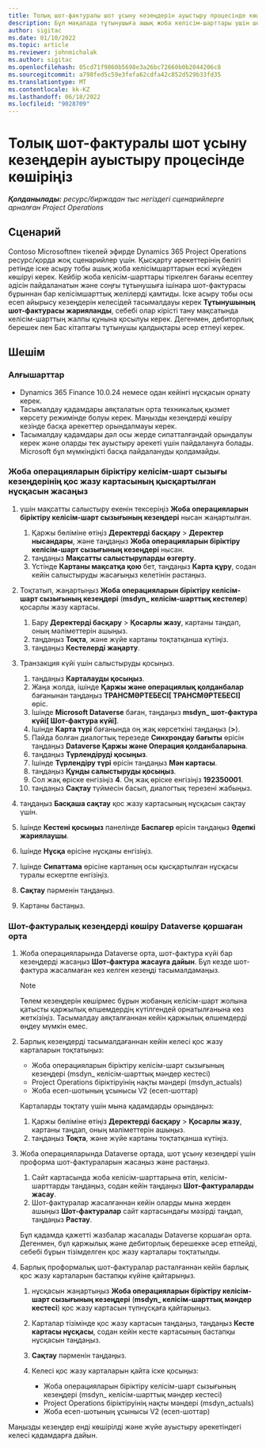 ```yaml
---
title: Толық шот-фактуралы шот ұсыну кезеңдерін ауыстыру процесінде көшіріңіз
description: Бұл мақалада тұтынушыға ашық жоба келісім-шарттары үшін шот-фактураны іске қосу күніне дейін белгіленген бағамен есептесу кезеңдерін тасымалдау жолы түсіндіріледі.
author: sigitac
ms.date: 01/10/2022
ms.topic: article
ms.reviewer: johnmichalak
ms.author: sigitac
ms.openlocfilehash: 05cd71f9860b5698e3a26bc72660b0b2044206c8
ms.sourcegitcommit: a798fed5c59e3fefa62cdfa42c852d529b33fd35
ms.translationtype: MT
ms.contentlocale: kk-KZ
ms.lasthandoff: 06/18/2022
ms.locfileid: "9028709"
---
```

# <a name="migrate-fully-invoiced-billing-milestones-at-cutover"></a>Толық шот-фактуралы шот ұсыну кезеңдерін ауыстыру процесінде көшіріңіз

_**Қолданылады:** ресурс/биржадан тыс негіздегі сценарийлерге арналған Project Operations_

## <a name="scenario"></a>Сценарий

Contoso Microsoftпен тікелей эфирде Dynamics 365 Project Operations ресурс/қорда жоқ сценарийлер үшін. Қысқарту әрекеттерінің бөлігі ретінде іске асыру тобы ашық жоба келісімшарттарын ескі жүйеден көшіруі керек. Кейбір жоба келісім-шарттары тіркелген бағаны есептеу әдісін пайдаланатын және соңғы тұтынушыға ішінара шот-фактурасы бұрыннан бар келісімшарттық желілерді қамтиды. Іске асыру тобы осы есеп айырысу кезеңдерін келесідей тасымалдауы керек **Тұтынушының шот-фактурасы жарияланды**, себебі олар кірісті тану мақсатында келісім-шарттың жалпы құнына қосылуы керек. Дегенмен, дебиторлық берешек пен Бас кітаптағы тұтынушы қалдықтары әсер етпеуі керек.

## <a name="solution"></a>Шешім

### <a name="prerequisites"></a>Алғышарттар

- Dynamics 365 Finance 10.0.24 немесе одан кейінгі нұсқасын орнату керек.
- Тасымалдау қадамдары аяқталатын орта техникалық қызмет көрсету режимінде болуы керек. Маңызды кезеңдерді көшіру кезінде басқа әрекеттер орындалмауы керек.
- Тасымалдау қадамдары дәл осы жерде сипатталғандай орындалуы керек және оларды тек ауыстыру әрекеті үшін пайдалануға болады. Microsoft бұл мүмкіндікті басқа пайдалануды қолдамайды.

### <a name="create-a-cutover-version-of-the-project-operations-integration-contract-line-milestones-dual-write-map"></a>Жоба операцияларын біріктіру келісім-шарт сызығы кезеңдерінің қос жазу картасының қысқартылған нұсқасын жасаңыз 

1. үшін мақсатты салыстыру екенін тексеріңіз **Жоба операцияларын біріктіру келісім-шарт сызығының кезеңдері** нысан жаңартылған. 

    1. Қаржы бөліміне өтіңіз **Деректерді басқару** \> **Деректер нысандары**, және таңдаңыз **Жоба операцияларын біріктіру келісім-шарт сызығының кезеңдері** нысан. 
    2. таңдаңыз **Мақсатты салыстыруларды өзгерту**. 
    3. Үстінде **Картаны мақсатқа қою** бет, таңдаңыз **Карта құру**, содан кейін салыстыруды жасағыңыз келетінін растаңыз.

2. Тоқтатып, жаңартыңыз **Жоба операцияларын біріктіру келісім-шарт сызығының кезеңдері** (**msdyn\_ келісім-шарттық кестелер**) қосарлы жазу картасы. 

    1. Бару **Деректерді басқару** \> **Қосарлы жазу**, картаны таңдап, оның мәліметтерін ашыңыз. 
    2. таңдаңыз **Тоқта**, және жүйе картаны тоқтатқанша күтіңіз. 
    3. таңдаңыз **Кестелерді жаңарту**.

3. Транзакция күйі үшін салыстыруды қосыңыз.

    1. таңдаңыз **Карталауды қосыңыз**.
    2. Жаңа жолда, ішінде **Қаржы және операциялық қолданбалар** бағанынан таңдаңыз **ТРАНСМӘРТЕБЕСІ\[ ТРАНСМӘРТЕБЕСІ\]** өріс.
    3. Ішінде **Microsoft Dataverse** баған, таңдаңыз **msdyn\_ шот-фактура күйі\[ Шот-фактура күйі\]**.
    4. Ішінде **Карта түрі** бағанында оң жақ көрсеткіні таңдаңыз (**\>**).
    5. Пайда болған диалогтық терезеде **Синхрондау бағыты** өрісін таңдаңыз **Dataverse Қаржы және Операция қолданбаларына**.
    6. таңдаңыз **Түрлендіруді қосыңыз**.
    7. Ішінде **Түрлендіру түрі** өрісін таңдаңыз **Мән картасы**.
    8. таңдаңыз **Құнды салыстыруды қосыңыз**.
    9. Сол жақ өріске енгізіңіз **4**. Оң жақ өріске енгізіңіз **192350001**. 
    10. таңдаңыз **Сақтау** түймесін басып, диалогтық терезені жабыңыз.

4. таңдаңыз **Басқаша сақтау** қос жазу картасының нұсқасын сақтау үшін. 
5. Ішінде **Кестені қосыңыз** панелінде **Баспагер** өрісін таңдаңыз **Әдепкі жариялаушы**.
6. Ішінде **Нұсқа** өрісіне нұсқаны енгізіңіз.
7. Ішінде **Сипаттама** өрісіне картаның осы қысқартылған нұсқасы туралы ескертпе енгізіңіз. 
8. **Сақтау** пәрменін таңдаңыз.
9. Картаны бастаңыз.

### <a name="migrate-invoiced-milestones-to-the-dataverse-environment"></a>Шот-фактуралық кезеңдерді көшіру Dataverse қоршаған орта

1. Жоба операцияларында Dataverse орта, шот-фактура күйі бар кезеңдерді жасаңыз **Шот-фактура жасауға дайын**. Бұл кезде шот-фактура жасалмаған кез келген кезеңді тасымалдамаңыз.

    > [!NOTE]
    > Төлем кезеңдерін көшірмес бұрын жобаның келісім-шарт жолына қатысты қаржылық өлшемдердің күтілгендей орнатылғанына көз жеткізіңіз. Тасымалдау аяқталғаннан кейін қаржылық өлшемдерді өңдеу мүмкін емес.

2. Барлық кезеңдерді тасымалдағаннан кейін келесі қос жазу карталарын тоқтатыңыз:

    - Жоба операцияларын біріктіру келісім-шарт сызығының кезеңдері (msdyn\_ келісім-шарттық мәндер кестесі)
    - Project Operations біріктіруінің нақты мәндері (msdyn\_actuals)
    - Жоба есеп-шотының ұсынысы V2 (есеп-шоттар)

    Карталарды тоқтату үшін мына қадамдарды орындаңыз:

    1. Қаржы бөліміне өтіңіз **Деректерді басқару** \> **Қосарлы жазу**, картаны таңдап, оның мәліметтерін ашыңыз.
    2. таңдаңыз **Тоқта**, және жүйе картаны тоқтатқанша күтіңіз.

3. Жоба операцияларында Dataverse ортада, шот ұсыну кезеңдері үшін проформа шот-фактураларын жасаңыз және растаңыз. 

    1. Сайт картасында жоба келісім-шарттарына өтіп, келісім-шарттарды таңдаңыз, содан кейін таңдаңыз **Шот-фактураларды жасау**.
    2. Шот-фактуралар жасалғаннан кейін оларды мына жерден ашыңыз **Шот-фактуралар** сайт картасындағы мәзірді таңдап, таңдаңыз **Растау**.

    Бұл қадамда қажетті жазбалар жасалады Dataverse қоршаған орта. Дегенмен, бұл қаржылық және дебиторлық берешекке әсер етпейді, себебі бұрын тізімделген қос жазу карталары тоқтатылды.

4. Барлық проформалық шот-фактуралар расталғаннан кейін барлық қос жазу карталарын бастапқы күйіне қайтарыңыз.

    1. нұсқасын жаңартыңыз **Жоба операцияларын біріктіру келісім-шарт сызығының кезеңдері** (**msdyn\_ келісім-шарттық мәндер кестесі**) қос жазу картасын түпнұсқаға қайтарыңыз. 
    2. Карталар тізімінде қос жазу картасын таңдаңыз, таңдаңыз **Кесте картасы нұсқасы**, содан кейін кесте картасының бастапқы нұсқасын таңдаңыз.
    3. **Сақтау** пәрменін таңдаңыз.
    4. Келесі қос жазу карталарын қайта іске қосыңыз:

        - Жоба операцияларын біріктіру келісім-шарт сызығының кезеңдері (msdyn\_ келісім-шарттық мәндер кестесі)
        - Project Operations біріктіруінің нақты мәндері (msdyn\_actuals)
        - Жоба есеп-шотының ұсынысы V2 (есеп-шоттар)

Маңызды кезеңдер енді көшірілді және жүйе ауыстыру әрекетіндегі келесі қадамдарға дайын.
